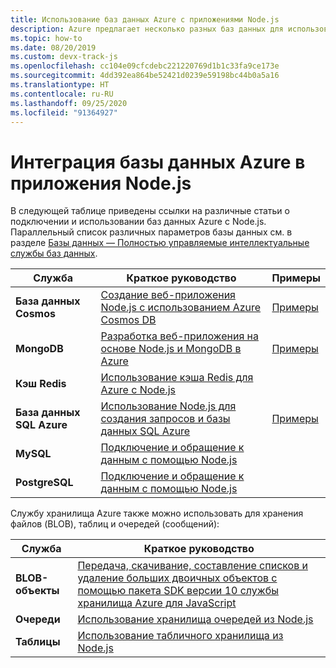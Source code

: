 ```yaml
---
title: Использование баз данных Azure с приложениями Node.js
description: Azure предлагает несколько разных баз данных для использования с веб-приложениями и другими приложениям Node.js.
ms.topic: how-to
ms.date: 08/20/2019
ms.custom: devx-track-js
ms.openlocfilehash: cc104e09cfcdebc221220769d1b1c33fa9ce173e
ms.sourcegitcommit: 4dd392ea864be52421d0239e59198bc44b0a5a16
ms.translationtype: HT
ms.contentlocale: ru-RU
ms.lasthandoff: 09/25/2020
ms.locfileid: "91364927"
---
```

# <a name="how-to-integrate-azure-databases-in-nodejs-apps"></a>Интеграция базы данных Azure в приложения Node.js

В следующей таблице приведены ссылки на различные статьи о подключении и использовании баз данных Azure с Node.js. Параллельный список различных параметров базы данных см. в разделе [Базы данных — Полностью управляемые интеллектуальные службы баз данных](https://azure.microsoft.com/product-categories/databases/).

| Служба | Краткое руководство | Примеры |
| --- | --- | --- |
| **База данных Cosmos** | [Создание веб-приложения Node.js с использованием Azure Cosmos DB](/azure/cosmos-db/create-sql-api-nodejs) | [Примеры](/samples/browse/?languages=javascript%252cnodejs&products=azure-cosmos-db) |
| **MongoDB** | [Разработка веб-приложения на основе Node.js и MongoDB в Azure](/azure/app-service-web/app-service-web-tutorial-nodejs-mongodb-app) | [Примеры](/samples/browse/?languages=javascript%252cnodejs&term=Mongo%2bDB) |
| **Кэш Redis** | [Использование кэша Redis для Azure с Node.js](/azure/redis-cache/cache-nodejs-get-started) | |
| **База данных SQL Azure** | [Использование Node.js для создания запросов и базы данных SQL Azure](/azure/sql-database/sql-database-connect-query-nodejs) | [Примеры](/samples/browse/?languages=javascript%252cnodejs&products=azure-sql-database) | |
| **MySQL** | [Подключение и обращение к данным с помощью Node.js](/azure/mysql/connect-nodejs) | |
| **PostgreSQL** | [Подключение и обращение к данным с помощью Node.js](/azure/postgresql/connect-nodejs) | |

Службу хранилища Azure также можно использовать для хранения файлов (BLOB), таблиц и очередей (сообщений):

| Служба | Краткое руководство |
| --- | --- |
| **BLOB-объекты** | [Передача, скачивание, составление списков и удаление больших двоичных объектов с помощью пакета SDK версии 10 службы хранилища Azure для JavaScript](/azure/storage/blobs/storage-quickstart-blobs-nodejs-v10) |
| **Очереди** | [Использование хранилища очередей из Node.js](/azure/storage/queues/storage-nodejs-how-to-use-queues) |
| **Таблицы** | [Использование табличного хранилища из Node.js](/azure/cosmos-db/table-storage-how-to-use-nodejs) |